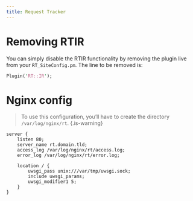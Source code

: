 ```yaml
---
title: Request Tracker
---
```


# Removing RTIR

You can simply disable the RTIR functionality by removing the plugin live from your `RT_SiteConfig.pm`. The line to be removed is:

```perl
Plugin('RT::IR');
```

# Nginx config

> To use this configuration, you’ll have to create the directory `/var/log/nginx/rt`.
{.is-warning}


```nginx
server {
	listen 80;
	server_name rt.domain.tld;
	access_log /var/log/nginx/rt/access.log;
	error_log /var/log/nginx/rt/error.log;

	location / {
		uwsgi_pass unix:///var/tmp/uwsgi.sock;
		include uwsgi_params;
		uwsgi_modifier1 5;
	}
}
```